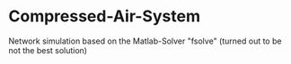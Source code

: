 # Compressed-Air-System

Network simulation based on the Matlab-Solver "fsolve" 
(turned out to be not the best solution)
